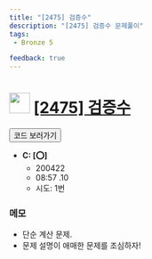 ```yaml
---
title: "[2475] 검증수"
description: "[2475] 검증수 문제풀이"
tags: 
 - Bronze 5

feedback: true
---
```

<h1><img src="https://doky.space/assets/icpclev/b5.svg" height="37px"> <a href="http://icpc.me/2475">[2475] 검증수</a></h1>

<a href="https://github.com/DokySp/acmicpc-practice/tree/master/2475"><button class="btn btn-info">코드 보러가기</button></a>

- **C: [:o:]**
  - 200422
  - 08:57 .10 
  - 시도: 1번

### 메모
 - 단순 계산 문제.
 - 문제 설명이 애매한 문제를 조심하자!

